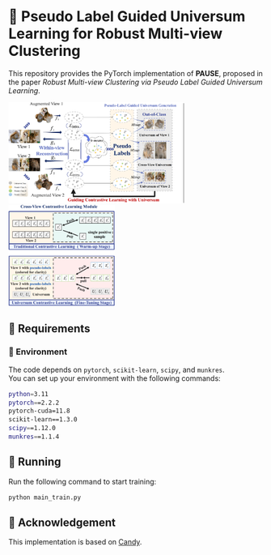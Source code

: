 # 🧸 Pseudo Label Guided Universum Learning for Robust Multi-view Clustering

This repository provides the PyTorch implementation of **PAUSE**, proposed in the paper *Robust Multi-view Clustering via Pseudo Label Guided Universum Learning*.

<img src="assets/PAUSE_FRAME(a).png" alt="Framework A" height="200"/>
<img src="assets/PAUSE_FRAME(b).png" alt="Framework B" height="200"/>


## 🍭 Requirements

### 🧩 Environment

The code depends on `pytorch`, `scikit-learn`, `scipy`, and `munkres`.  
You can set up your environment with the following commands:

```bash
python=3.11
pytorch==2.2.2
pytorch-cuda=11.8
scikit-learn==1.3.0
scipy==1.12.0
munkres==1.1.4
```

## 🎯 Running

Run the following command to start training:

```bash
python main_train.py
```

## 🎀 Acknowledgement

This implementation is based on [Candy](https://github.com/XLearning-SCU/2024-NeurIPS-CANDY).
